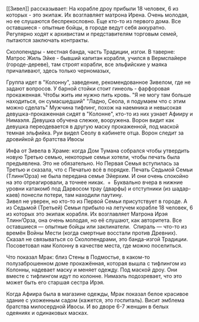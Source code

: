 [[Зивел]] рассказывает: На корабле дроу прибыли 18 человек, 6 из которых - это экипаж. Их возглавляет матрона Ирена. Очень молодая, но ее слушаются беспрекословно. Еще кто-то из первого дома. Все оставшиеся - опытные бойцы, в городе ведут себя аккуратно.  Регулярно ходят к архивистам и представителям торговым семей, пытаются заключать контракты.

Сколопендры - местная банда, часть Традиции, изгои. 
В таверне:
Матрос Жиль 
Эйке - бывший капитан корабля, учился в Вермспайере (городе-дереве), там строят корабли,  все эльфийские у маяка причаливают, здесь только черномазых,

Группа идет в "Колонну", заведение, рекомендованное Зивелом, где не задают вопросов.
У барной стойки стоит гинеоль - фарфоровая прокаженная. Чтобы жить им нужно пить кровь.
"Я не могу там больше находиться, он сумасшедший"
"Ладно, Сеола, я подумаем что с этим можно сделать"
Мужчина тифлинг, похож на наемника и невысокая девушка-прокаженная сидят в "Колонне", кто-то из них узнает Афииру и Нимаэля. Девушка обучена слежке, вооружена.
Ворон видит как девушка переодевается в другую маску прокаженной, под маской темная эльфийка.
Руи видел Сеолу в кабинете отца. 
Ворон следит за дровийкой до братства Ивосы

  

Инфа от Зивела в Храме: когда Дом Тумана собрался чтобы утвердить новую Третью семью, некоторые семьи хотели, чтобы печать была предъявлена. Это не обязательно. Но Первая Семья вступилась за Третью и сказала, что с Печатью всё в порядке. Печать Седьмой Семьи (Тлинн’Орза) не была передана семье Эйерхим. И они очень спокойно на это отреагировали, а точнее никак.  +  Буквально вчера в нижние уровни катакомб под Дарвосом трау (дварфы) и отступники (из шадар-каев) понесли потери, там находили паутину.  
Зивел не уверен, но кто-то из Первой Семьи присутствует в городе. А из Седьмой (Третьей) Семьи прибыло на летучем корабле 18 человек, 6 из которых это экипаж корабля. Их возглавляет Матрона Ирэя Тлинн’Орза, она очень молодая, но её слушают, как авторитета. Все оставшиеся — опытные бойцы или заклинатели. 
Спираль — что-то из времён Войны Мести (когда смертные восстали против Древних). 
Сказал не связываться со Сколопендрами, это банда-изгой Традиции. 
Посоветовал нам Колонну в качестве места, где можно поселиться.


Что показал Мрак: близ Стены в Подмостье, в каком-то полузаброшенном доме прокажённая, которая вышла с тифлингом из Колонны, надевает маску и меняет одежду. Под маской дроу. Они вместе с тифлингом идут по колонне. Нимаэль подозревает, что это может быть его старшая сестра Ирэя. 

Когда Афиира была в магазине одежды, Мрак показал белое красивое здание с ухоженным садом (кажется, это госпиталь). Висит эмблема братства милосердной Ивосы. И во дворе 6-7 женщин в белых одеяниях и одинаковых масках.
